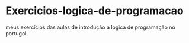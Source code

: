# Exercicios-logica-de-programacao
meus exercícios das aulas de introdução a logica de programação no portugol.
